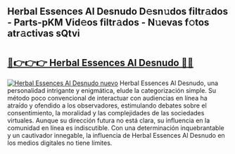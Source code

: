 ## Herbal Essences Al Desnudo D𝚎sn𝚞dos filtr𝚊dos - Parts-pKM Vid𝚎os filtr𝚊dos - N𝚞evas f𝚘tos atr𝚊ctivas sQtvi

# <h2><a href="http://mbbi5e.tromn.icu/?c=Herbal+Essences+Al+Desnudo">🔗👉👉👉 Herbal Essences Al Desnudo 🔗🔗</a></h2>

[![Herbal Essences Al Desnudo nuevo](https://i.imgur.com/pEAQMta.gif)](http://mbbi5e.tromn.icu/?c=Herbal+Essences+Al+Desnudo)
Herbal Essences Al Desnudo, una personalidad intrigante y enigmática, elude la categorización simple. Su método poco convencional de interactuar con audiencias en línea ha atraído y ofendido a los observadores, estimulando debates sobre el consentimiento, la moralidad y las complejidades de las sociedades virtuales. Aunque su dirección futura no está clara, su influencia en la comunidad en línea es indiscutible. Con una determinación inquebrantable y un cautivador innegable, la influencia de Herbal Essences Al Desnudo en los medios digitales no tiene límites.
